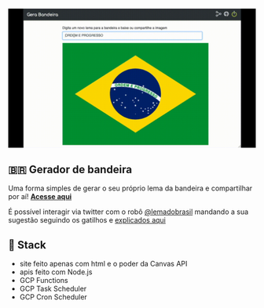 ![Gera Bandeira](./assets/readme.gif)
## 🇧🇷 Gerador de bandeira
Uma forma simples de gerar o seu próprio lema da bandeira e compartilhar por aí! **[Acesse aqui](https://gerabandeira.netlify.app/)**

É possível interagir via twitter com o robô [@lemadobrasil](https://twitter.com/lemadobrasil) mandando a sua sugestão seguindo os gatilhos e [explicados aqui](https://twitter.com/lemadobrasil/status/1523895283876257798)
## 🥞 Stack
- site feito apenas com html e o poder da Canvas API
- apis feito com Node.js
- GCP Functions
- GCP Task Scheduler
- GCP Cron Scheduler
